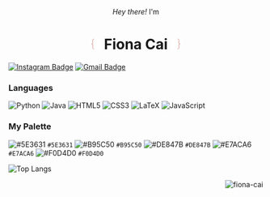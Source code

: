 
<p align="center"><em>Hey there!</em> I'm

<h1 align="center">
  <img src="bracketc.png" width="21"/>
  Fiona Cai
  <img src="bracket.png" width="21"/>
</h1>

[![Instagram Badge](https://img.shields.io/badge/-Instagram:@fcaiona-000?style=flat&logoColor=white&link=https://instagram.com/fcaiona/)](https://instagram.com/fcaiona)
[![Gmail Badge](https://img.shields.io/badge/mail:fiona.cai899@gmail.com-000?style=flat&logo=&logoColor=white&link=mailto:fiona.cai899@gmail.com)](mailto:fiona.cai899@gmail.com)


### Languages

![Python](https://img.shields.io/badge/-Python-000?&logo=Python)
![Java](https://img.shields.io/badge/-Java-000?&logo=Java&logoColor=007396)
![HTML5](https://img.shields.io/badge/-HTML5-000?&logo=HTML5)
![CSS3](https://img.shields.io/badge/-CSS3-000?&logo=CSS3)
![LaTeX](https://img.shields.io/badge/-LaTeX-000?&logo=LaTeX)
![JavaScript](https://img.shields.io/badge/-JavaScript-000?&logo=JavaScript)

### My Palette
![#5E3631](https://via.placeholder.com/15/5E3631/5E3631.png) `#5E3631` 
![#B95C50](https://via.placeholder.com/15/B95C50/B95C50.png) `#B95C50` 
![#DE847B](https://via.placeholder.com/15/DE847B/DE847B.png) `#DE847B` 
![#E7ACA6](https://via.placeholder.com/15/E7ACA6/E7ACA6.png) `#E7ACA6` 
![#F0D4D0](https://via.placeholder.com/15/F0D4D0/F0D4D0.png) `#F0D4D0`


![Top Langs](https://github-readme-stats.vercel.app/api/top-langs/?username=fiona-cai&layout=compact&theme=graywhite&hide_border=True&title_color=B95C50&text_color=5E3631)


<p align="right"> <img src="https://komarev.com/ghpvc/?username=fiona-cai&label=Profile%20views&color=0e75b6&style=flat" alt="fiona-cai" /> </p>


